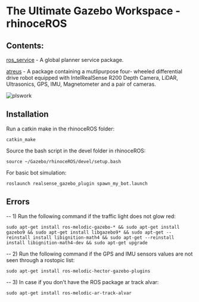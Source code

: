 # The Ultimate Gazebo Workspace - rhinoceROS #

## Contents: 

[ros_service](https://github.com/leander-dsouza/Gazebo/tree/master/rhinoceROS/src/ros_service) - A global planner service package. 

[atreus](https://github.com/leander-dsouza/Gazebo/tree/master/rhinoceROS/src/atreus) - A package containing a mutlipurpose  four- wheeled differential drive robot equipped with IntelRealSense R200 Depth Camera, LiDAR, Ultrasonics, GPS, IMU, Magnetometer and a pair of cameras. 


![plswork](https://user-images.githubusercontent.com/45683974/77582804-fab66b00-6f05-11ea-915e-847d5defb0b9.gif)

Installation
------------

Run a catkin make in the rhinoceROS folder:

    catkin_make

Source the bash script in the devel folder in rhinoceROS:

    source ~/Gazebo/rhinoceROS/devel/setup.bash
    
For basic bot simulation:

    roslaunch realsense_gazebo_plugin spawn_my_bot.launch


Errors
------------
-- 1) Run the following command if the traffic light does not glow red: 

    sudo apt-get install ros-melodic-gazebo-* && sudo apt-get install gazebo9 && sudo apt-get install libgazebo9* && sudo apt-get --reinstall install libignition-math4 && sudo apt-get --reinstall install libignition-math4-dev && sudo apt-get upgrade
    
-- 2) Run the following command if the GPS and IMU sensors values are not seen through a rostopic list: 

    sudo apt-get install ros-melodic-hector-gazebo-plugins

-- 3) In case if you don't have the ROS package ar track alvar: 

    sudo apt-get install ros-melodic-ar-track-alvar
